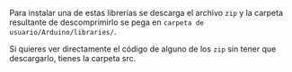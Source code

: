 Para instalar una de estas librerías se descarga el archivo `zip` y la carpeta resultante de descomprimirlo se pega en  `carpeta de usuario/Arduino/libraries/`.

Si quieres ver directamente el código de alguno de los `zip` sin tener que descargarlo, tienes la carpeta src.

